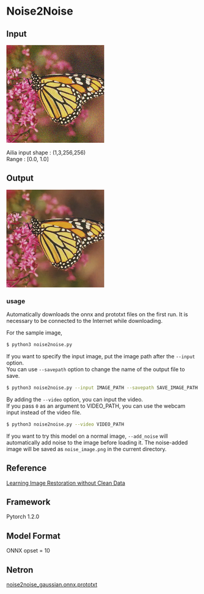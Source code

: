 # Noise2Noise

## Input

![Input](monarch-gaussian-noisy.png)

Ailia input shape : (1,3,256,256)  
Range : [0.0, 1.0]

## Output

![Output](output.png)

### usage
Automatically downloads the onnx and prototxt files on the first run.
It is necessary to be connected to the Internet while downloading.

For the sample image,
``` bash
$ python3 noise2noise.py
```

If you want to specify the input image, put the image path after the `--input` option.  
You can use `--savepath` option to change the name of the output file to save.
```bash
$ python3 noise2noise.py --input IMAGE_PATH --savepath SAVE_IMAGE_PATH
```

By adding the `--video` option, you can input the video.   
If you pass `0` as an argument to VIDEO_PATH, you can use the webcam input instead of the video file.
```bash
$ python3 noise2noise.py --video VIDEO_PATH
```

If you want to try this model on a normal image, `--add_noise` will automatically add noise to the image before loading it.
The noise-added image will be saved as `noise_image.png` in the current directory.


## Reference

[Learning Image Restoration without Clean Data](https://github.com/joeylitalien/noise2noise-pytorch)

## Framework

Pytorch 1.2.0

## Model Format

ONNX opset = 10

## Netron

[noise2noise_gaussian.onnx.prototxt](https://lutzroeder.github.io/netron/?url=https://storage.googleapis.com/ailia-models/noise2noise/noise2noise_gaussian.onnx.prototxt)


